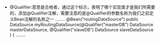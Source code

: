 
* @Qualifier:意思是合格者，通过这个标示，表明了哪个实现类才是我们所需要的，添加@Qualifier注解，需要注意的是@Qualifier的参数名称为我们之前定义Bean注解的名称之一
........
    @Bean("routingDataSource")
    public DataSource myRoutingDataSource(@Qualifier("masterDB") DataSource masterDataSource,
                                          @Qualifier("slaveDB") DataSource slaveDataSource
    ) {
........
